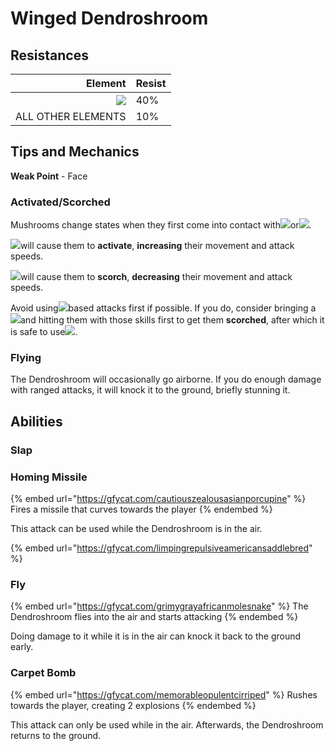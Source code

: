 # Winged Dendroshroom

## Resistances

|                                      Element | Resist |
| -------------------------------------------: | ------ |
| ![](../../.gitbook/assets/dendro\_small.png) | 40%    |
|                           ALL OTHER ELEMENTS | 10%    |

## Tips and Mechanics <a href="#tips-and-mechanics" id="tips-and-mechanics"></a>

**Weak Point** - Face



### Activated/Scorched

Mushrooms change states when they first come into contact with![](../../.gitbook/assets/electro\_small.png)or![](../../.gitbook/assets/pyro\_small.png).

![](../../.gitbook/assets/electro\_small.png)will cause them to **activate**, **increasing** their movement and attack speeds.

![](../../.gitbook/assets/pyro\_small.png)will cause them to **scorch**, **decreasing** their movement and attack speeds.

Avoid using![](../../.gitbook/assets/electro\_small.png)based attacks first if possible. If you do, consider bringing a![](../../.gitbook/assets/pyro\_small.png)and hitting them with those skills first to get them **scorched**, after which it is safe to use![](../../.gitbook/assets/electro\_small.png).

### Flying

The Dendroshroom will occasionally go airborne. If you do enough damage with ranged attacks, it will knock it to the ground, briefly stunning it.

## Abilities <a href="#rage" id="rage"></a>

### Slap

### Homing Missile

{% embed url="https://gfycat.com/cautiouszealousasianporcupine" %}
Fires a missile that curves towards the player
{% endembed %}

This attack can be used while the Dendroshroom is in the air.

{% embed url="https://gfycat.com/limpingrepulsiveamericansaddlebred" %}

### Fly

{% embed url="https://gfycat.com/grimygrayafricanmolesnake" %}
The Dendroshroom flies into the air and starts attacking
{% endembed %}

Doing damage to it while it is in the air can knock it back to the ground early.

### Carpet Bomb

{% embed url="https://gfycat.com/memorableopulentcirriped" %}
Rushes towards the player, creating 2 explosions
{% endembed %}

This attack can only be used while in the air. Afterwards, the Dendroshroom returns to the ground.
